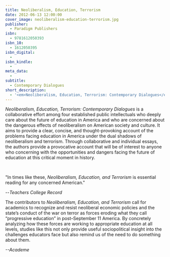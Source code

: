 ```yaml
---
title: Neoliberalism, Education, Terrorism
date: 2012-06-13 12:00:00
cover_image: neoliberalism-education-terrorism.jpg
publisher:
  - Paradigm Publishers
isbn:
  - 9781612050393
isbn_10:
  - 1612050395
isbn_digital:
  - 
isbn_kindle:
  - 
meta_data:
  - 
subtitle:
  - Contemporary Dialogues
short_description:
  - '<em>Neoliberalism, Education, Terrorism: Contemporary Dialogues</em> is a collaborative effort among four established public intellectuals who deeply care about the future of education. Through collaborative and individual essays, the authors provide a provocative account that will be of interest to anyone who concerning with the opportunities and dangers facing the future of education at this critical moment in history.'
---
```

<em>Neoliberalism, Education, Terrorism: Contemporary Dialogues</em> is a collaborative effort among four established public intellectuals who deeply care about the future of education in America and who are concerned about the dangerous effects of neoliberalism on American society and culture. It aims to provide a clear, concise, and thought-provoking account of the problems facing education in America under the dual shadows of neoliberalism and terrorism. Through collaborative and individual essays, the authors provide a provocative account that will be of interest to anyone who concerning with the opportunities and dangers facing the future of education at this critical moment in history.

&nbsp;

"In times like these, <em>Neoliberalism, Education, and Terrorism </em>is essential reading for any concerned American."

--<em>Teachers College Record</em>

The contributors to <em>Neoliberalism, Education, and Terrorism</em> call for academics to recognize and resist neoliberal economic policies and the state’s conduct of the war on terror as forces eroding what they call “progressive education” in post–September 11 America. By concretely analyzing how these forces are working to appropriate education at all levels, studies like this not only provide useful sociopolitical insight into the challenges educators face but also remind us of the need to do something about them.

<em>--Academe</em>
